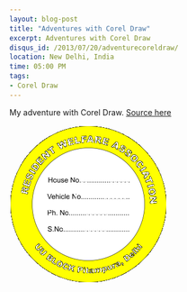 ```yaml
---
layout: blog-post
title: "Adventures with Corel Draw"
excerpt: Adventures with Corel Draw
disqus_id: /2013/07/20/adventurecoreldraw/
location: New Delhi, India
time: 05:00 PM
tags:
- Corel Draw
---
```


My adventure with Corel Draw. [Source here](/images/UUBlock.cdr)

![Pic1](/images/uublock.png)



